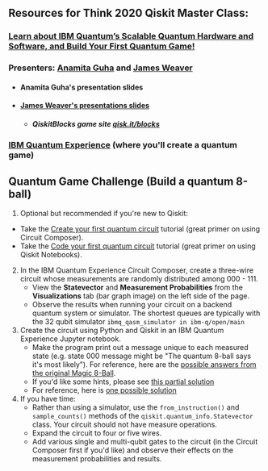 ## Resources for Think 2020 Qiskit Master Class:

### [Learn about IBM Quantum’s Scalable Quantum Hardware and Software, and Build Your First Quantum Game!](https://events.tools.ibm.com/widget/ibm/think20/catalog?search=2914) 

### Presenters: [Anamita Guha](https://twitter.com/anamitag) and [James Weaver](https://twitter.com/javafxpert)

- #### Anamita Guha's presentation slides

- #### [James Weaver's presentations slides](https://slides.com/javafxpert/qiskitblocks)
  - ##### QiskitBlocks game site [qisk.it/blocks](https://github.com/JavaFXpert/QiskitBlocks)

### [IBM Quantum Experience](https://quantum-computing.ibm.com/) (where you'll create a quantum game)



## Quantum Game Challenge (Build a quantum 8-ball)

1. Optional but recommended if you're new to Qiskit:
  - Take the [Create your first quantum circuit](https://quantum-computing.ibm.com/docs/start-iqx/drag-drop/first-circ) tutorial (great primer on using Circuit Composer).
  - Take the [Code your first quantum circuit](https://quantum-computing.ibm.com/docs/start-iqx/code/first-circ) tutorial  (great primer on using Qiskit Notebooks).
2. In the IBM Quantum Experience Circuit Composer, create a three-wire circuit whose measurements are randomly distributed among 000 - 111.
   - View the **Statevector** and **Measurement Probabilities** from the **Visualizations** tab (bar graph image) on the left side of the page.
   - Observe the results when running your circuit on a backend quantum system or simulator. The shortest queues are typically with the 32 qubit simulator `ibmq_qasm_simulator in ibm-q/open/main`
3. Create the circuit using Python and Qiskit in an IBM Quantum Experience Jupyter notebook.
   - Make the program print out a message unique to each measured state (e.g. state 000 message might be "The quantum 8-ball says it's most likely"). For reference, here are the [possible answers from the original Magic 8-Ball](https://en.wikipedia.org/wiki/Magic_8-Ball#Possible_answers).
   - If you'd like some hints, please see [this partial solution](https://github.com/JavaFXpert/think2020/blob/master/quantum_8ball_hints.ipynb)
   - For reference, here is [one possible solution](https://github.com/JavaFXpert/think2020/blob/master/quantum_8ball_solution.ipynb)
4. If you have time:
   - Rather than using a simulator, use the `from_instruction()` and `sample_counts()` methods of the `qiskit.quantum_info.Statevector` class. Your circuit should not have measure operations. 
   - Expand the circuit to four or five wires.
   - Add various single and multi-qubit gates to the circuit (in the Circuit Composer first if you'd like) and observe their effects on the measurement probabilities and results.



